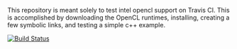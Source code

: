 This repository is meant solely to test intel opencl support on Travis CI.  This is accomplished by downloading the OpenCL runtimes, installing, creating a few symbolic links, and testing a simple c++ example.

[![Build Status](https://travis-ci.org/cdeterman/intel_opencl.png?branch=master)](https://travis-ci.org/cdeterman/intel_opencl)
